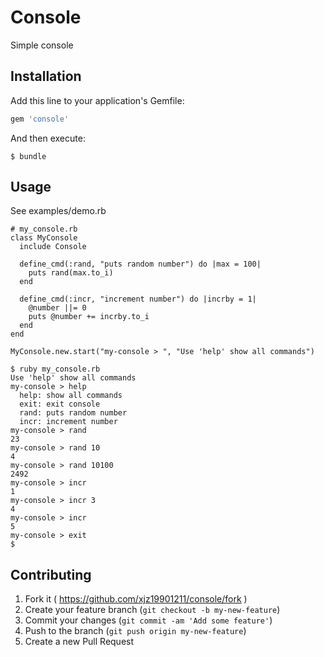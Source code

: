 # Console

Simple console

## Installation

Add this line to your application's Gemfile:

```ruby
gem 'console'
```

And then execute:

    $ bundle


## Usage

See examples/demo.rb

```
# my_console.rb
class MyConsole
  include Console

  define_cmd(:rand, "puts random number") do |max = 100|
    puts rand(max.to_i)
  end

  define_cmd(:incr, "increment number") do |incrby = 1|
    @number ||= 0
    puts @number += incrby.to_i
  end
end

MyConsole.new.start("my-console > ", "Use 'help' show all commands")
```

```
$ ruby my_console.rb
Use 'help' show all commands
my-console > help
  help: show all commands
  exit: exit console
  rand: puts random number
  incr: increment number
my-console > rand
23
my-console > rand 10
4
my-console > rand 10100
2492
my-console > incr
1
my-console > incr 3
4
my-console > incr
5
my-console > exit
$ 

```

## Contributing

1. Fork it ( https://github.com/xjz19901211/console/fork )
2. Create your feature branch (`git checkout -b my-new-feature`)
3. Commit your changes (`git commit -am 'Add some feature'`)
4. Push to the branch (`git push origin my-new-feature`)
5. Create a new Pull Request
